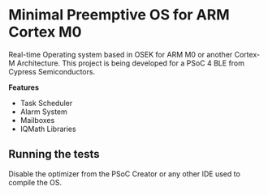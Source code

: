 # Minimal Preemptive OS for ARM Cortex M0

Real-time Operating system based in OSEK for ARM M0 or another Cortex-M Architecture.
This project is being developed for a PSoC 4 BLE from Cypress Semiconductors.

**Features**
  * Task Scheduler
  * Alarm System
  * Mailboxes
  * IQMath Libraries

## Running the tests
Disable the optimizer from the PSoC Creator or any other IDE used to compile the OS.
